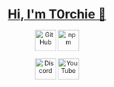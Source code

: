 <h1 align="center"><a href="https://scentral.wtf">Hi, I'm T0rchie 👋</a></h1>

<p align="center">
  <a href="https://github.com/scentral">
    <picture>
      <source media="(prefers-color-scheme: dark)" srcset="https://cdn.simpleicons.org/github/white">
      <img alt="GitHub" title="GitHub" height="48" width="48" src="https://cdn.simpleicons.org/github"></picture></a>
  <a href="https://www.npmjs.com/~officerscentral">
    <img alt="npm" title="npm" height="48" width="48" src="https://cdn.simpleicons.org/npm"></a>
</p>

<p align="center">
  <a href="https://discord.gg/">
    <img alt="Discord" title="Discord" height="48" width="48" src="https://cdn.simpleicons.org/discord"></a>
  <a href="https://youtube.com/@notscentral">
    <img alt="YouTube" title="YouTube" height="48" width="48" src="https://cdn.simpleicons.org/youtube"></a>
</p>
